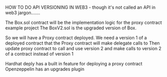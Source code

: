 HOW TO DO API VERSIONING IN WEB3 - though it's not called an API in web3 jargon.......

The Box.sol contract will be the implementation logic for the proxy contract example project
The BoxV2.sol is the upgraded version of Box. 

So we will have a Proxy contract deployed.
    We need a version 1 of a deployed contract that the Proxy contract will make delegate calls to
    Then update proxy contract to call and use version 2 and make calls to version 2 of a contract instead of version 1

Hardhat deply has a built in feature for deploying a proxy contract
Openzeppelin has an upgrades plugin 